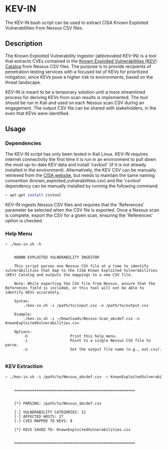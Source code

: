 # KEV-IN
The KEV-IN bash script can be used to extract CISA Known Exploited Vulnerabilities from Nessus CSV files.

## Description
The Known Exploited Vulnerability Ingestor (abbreviated KEV-IN) is a tool that extracts CVEs contained in the [Known Exploited Vulnerabilities (KEV) Catalog](https://www.cisa.gov/known-exploited-vulnerabilities-catalog) from Nessus CSV files. The purpose is to provide recipients of penetration testing services with a focused list of KEVs for prioritized mitigation, since KEVs pose a higher risk to environments, based on the threat landscape.

KEV-IN is meant to be a temporary solution until a more streamlined process for deriving KEVs from scan results is implemented. The tool should be run in Kali and used on each Nessus scan CSV during an engagement. The output CSV file can be shared with stakeholders, in the even that KEVs were identified.

## Usage

### Dependencies
The KEV-IN script has only been tested in Kali Linux. KEV-IN requires internet connectivity the first time it is run in an environment to pull down the most up-to-date KEV data and install 'csvtool' (if it is not already installed in the environment). Alternatively, the KEV CSV can be manually retrieved from the [CISA website](https://www.cisa.gov/sites/default/files/csv/known_exploited_vulnerabilities.csv), but needs to maintain the same naming convention (known_exploited_vulnerabilities.csv) and the 'csvtool' dependency can be manually installed by running the following command:

```sh
> apt-get install csvtool
```

KEV-IN ingests Nessus CSV files and requires that the 'References' parameter be selected when the CSV file is exported. Once a Nessus scan is complete, export the CSV for a given scan, ensuring the 'References' option is checked.

### Help Menu

```sh
> ./kev-in.sh -h
```

```
    
    KNOWN EXPLOITED VULNERABILITY INGESTOR

    This script parses one Nessus CSV file at a time to identify vulnerabilities that map to the CISA Known Exploited Vulnerabilities (KEV) Catalog and outputs the mappings to a new CSV file.

    Note: While exporting the CSV file from Nessus, ensure that the References field is included, or this tool will not be able to identify KEVs accurately.

    Syntax:
        ./kev-in.sh -i /path/to/input.csv -o /path/to/output.csv

    Example:
        ./kev-in.sh -i ~/Downloads/Nessus-Scan_abcdef.csv -o KnownExploitedVulnerabilities.csv

    Options:
        -h                   Print this help menu.
        -i                   Point to a single Nessus CSV file to parse.
        -o                   Set the output file name (e.g., out.csv).
        
```

### KEV Extraction

```sh
> ./kev-in.sh -i /path/to/Nessus_abcdef.csv -o KnownExploitedVulnerabilities.csv
```

```

    ======================================================


    [*] PARSING: /path/to/Nessus_abcdef.csv

    [-] VULNERABILITY CATEGORIES: 12
    [-] AFFECTED HOSTS: 27
    [-] CVES MAPPED TO KEVS: 8

    [*] KEVS SAVED TO: KnownExploitedVulnerabilities.csv


    ======================================================

```
